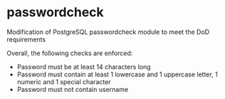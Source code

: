 # passwordcheck
Modification of PostgreSQL passwordcheck module to meet the DoD requirements

Overall, the following checks are enforced:

- Password must be at least 14 characters long
- Password must contain at least 1 lowercase and 1 uppercase letter, 1 numeric and 1 special character
- Password must not contain username
